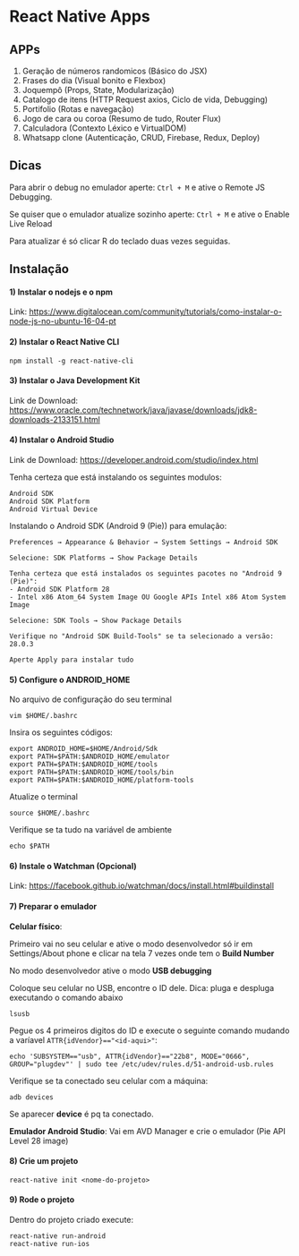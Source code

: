 # React Native Apps

## APPs

1. Geração de números randomicos (Básico do JSX)
2. Frases do dia (Visual bonito e Flexbox)
3. Joquempô (Props, State, Modularização)
4. Catalogo de itens (HTTP Request axios, Ciclo de vida, Debugging)
5. Portifolio (Rotas e navegação)
6. Jogo de cara ou coroa (Resumo de tudo, Router Flux)
7. Calculadora (Contexto Léxico e VirtualDOM)
8. Whatsapp clone (Autenticação, CRUD, Firebase, Redux, Deploy)

## Dicas

Para abrir o debug no emulador aperte: ```Ctrl + M``` e ative o Remote JS Debugging.

Se quiser que o emulador atualize sozinho aperte: ```Ctrl + M``` e ative o Enable Live Reload

Para atualizar é só clicar R do teclado duas vezes seguidas.

## Instalação

#### 1) Instalar o nodejs e o npm

Link: https://www.digitalocean.com/community/tutorials/como-instalar-o-node-js-no-ubuntu-16-04-pt

#### 2) Instalar o React Native CLI

```
npm install -g react-native-cli
```

#### 3) Instalar o Java Development Kit

Link de Download: https://www.oracle.com/technetwork/java/javase/downloads/jdk8-downloads-2133151.html

#### 4) Instalar o Android Studio

Link de Download: https://developer.android.com/studio/index.html

Tenha certeza que está instalando os seguintes modulos:

```
Android SDK
Android SDK Platform
Android Virtual Device
```

Instalando o Android SDK (Android 9 (Pie)) para emulação:

```
Preferences → Appearance & Behavior → System Settings → Android SDK

Selecione: SDK Platforms → Show Package Details

Tenha certeza que está instalados os seguintes pacotes no "Android 9 (Pie)":
- Android SDK Platform 28
- Intel x86 Atom_64 System Image OU Google APIs Intel x86 Atom System Image

Selecione: SDK Tools → Show Package Details

Verifique no "Android SDK Build-Tools" se ta selecionado a versão: 28.0.3

Aperte Apply para instalar tudo
```

#### 5) Configure o ANDROID_HOME

No arquivo de configuração do seu terminal

```
vim $HOME/.bashrc
```

Insira os seguintes códigos:

```
export ANDROID_HOME=$HOME/Android/Sdk
export PATH=$PATH:$ANDROID_HOME/emulator
export PATH=$PATH:$ANDROID_HOME/tools
export PATH=$PATH:$ANDROID_HOME/tools/bin
export PATH=$PATH:$ANDROID_HOME/platform-tools
```

Atualize o terminal

```
source $HOME/.bashrc
```

Verifique se ta tudo na variável de ambiente

```
echo $PATH
```

#### 6) Instale o Watchman (Opcional)

Link: https://facebook.github.io/watchman/docs/install.html#buildinstall

#### 7) Preparar o emulador

**Celular físico**:

Primeiro vai no seu celular e ative o modo desenvolvedor só ir em Settings/About phone e clicar na tela 7 vezes onde tem o **Build Number**

No modo desenvolvedor ative o modo **USB debugging**

Coloque seu celular no USB, encontre o ID dele. Dica: pluga e despluga executando o comando abaixo

```
lsusb
```

Pegue os 4 primeiros digitos do ID e execute o seguinte comando mudando a varíavel ```ATTR{idVendor}=="<id-aqui>"```:

```
echo 'SUBSYSTEM=="usb", ATTR{idVendor}=="22b8", MODE="0666", GROUP="plugdev"' | sudo tee /etc/udev/rules.d/51-android-usb.rules
```

Verifique se ta conectado seu celular com a máquina:

```
adb devices
```

Se aparecer **device** é pq ta conectado.

**Emulador Android Studio**: Vai em AVD Manager e crie o emulador (Pie API Level 28 image)

#### 8) Crie um projeto

```
react-native init <nome-do-projeto>
```

#### 9) Rode o projeto

Dentro do projeto criado execute:

```
react-native run-android
react-native run-ios
```